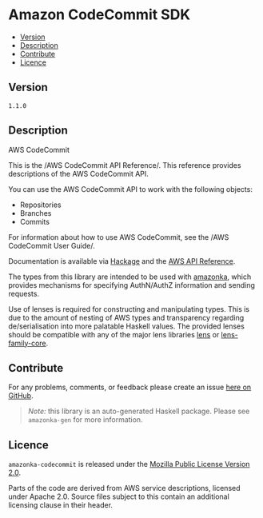 # Amazon CodeCommit SDK

* [Version](#version)
* [Description](#description)
* [Contribute](#contribute)
* [Licence](#licence)


## Version

`1.1.0`


## Description

AWS CodeCommit

This is the /AWS CodeCommit API Reference/. This reference provides
descriptions of the AWS CodeCommit API.

You can use the AWS CodeCommit API to work with the following objects:

-   Repositories
-   Branches
-   Commits

For information about how to use AWS CodeCommit, see the /AWS CodeCommit
User Guide/.

Documentation is available via [Hackage](http://hackage.haskell.org/package/amazonka-codecommit)
and the [AWS API Reference](http://docs.aws.amazon.com/codecommit/latest/APIReference/Welcome.html).

The types from this library are intended to be used with [amazonka](http://hackage.haskell.org/package/amazonka),
which provides mechanisms for specifying AuthN/AuthZ information and sending requests.

Use of lenses is required for constructing and manipulating types.
This is due to the amount of nesting of AWS types and transparency regarding
de/serialisation into more palatable Haskell values.
The provided lenses should be compatible with any of the major lens libraries
[lens](http://hackage.haskell.org/package/lens) or [lens-family-core](http://hackage.haskell.org/package/lens-family-core).

## Contribute

For any problems, comments, or feedback please create an issue [here on GitHub](https://github.com/brendanhay/amazonka/issues).

> _Note:_ this library is an auto-generated Haskell package. Please see `amazonka-gen` for more information.


## Licence

`amazonka-codecommit` is released under the [Mozilla Public License Version 2.0](http://www.mozilla.org/MPL/).

Parts of the code are derived from AWS service descriptions, licensed under Apache 2.0.
Source files subject to this contain an additional licensing clause in their header.
